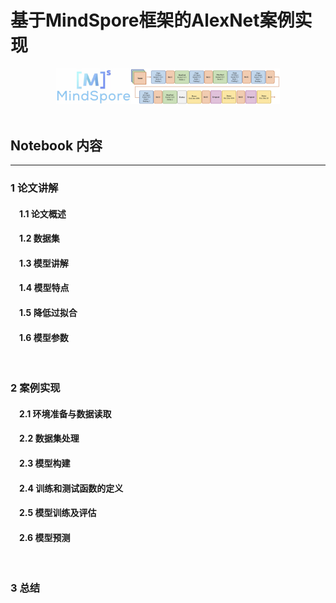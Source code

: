 # **基于MindSpore框架的AlexNet案例实现**

<div align=center>
    <img src="./image/banner.png" style="zoom:35%;" />
    <br>
    <div style="color:orange;
    display: inline-block;
    color: #999;
    padding: 2px;"></div>
</div>

  
## **Notebook 内容**
****
### **1 论文讲解**
#### **&emsp;1.1 论文概述**
#### **&emsp;1.2 数据集**
#### **&emsp;1.3 模型讲解**
#### **&emsp;1.4 模型特点**
#### **&emsp;1.5 降低过拟合**
#### **&emsp;1.6 模型参数** 
<br>

### **2 案例实现**
#### **&emsp;2.1 环境准备与数据读取**
#### **&emsp;2.2 数据集处理**
#### **&emsp;2.3 模型构建**
#### **&emsp;2.4 训练和测试函数的定义**
#### **&emsp;2.5 模型训练及评估**
#### **&emsp;2.6 模型预测**
<br>

### **3 总结**
